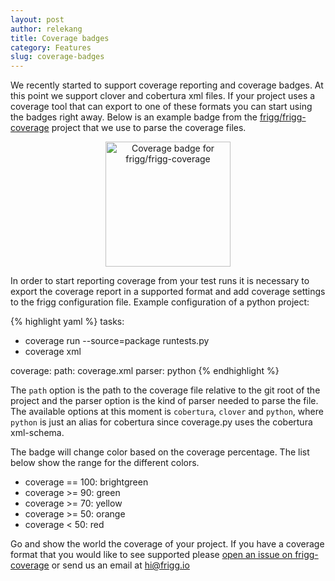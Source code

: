 ```yaml
---
layout: post
author: relekang
title: Coverage badges
category: Features
slug: coverage-badges
---
```


We recently started to support coverage reporting and coverage badges. At this point we support clover and cobertura xml files. If your project uses a coverage tool that can export to one of these formats you can start using the badges right away. Below is an example badge from the [frigg/frigg-coverage](https://github.com/frigg/frigg-coverage) project that we use to parse the coverage files.

<div style="text-align:center; margin: 1em auto;">
<img src="http://ci.frigg.io/badges/coverage/frigg/frigg-coverage/" alt="Coverage badge for frigg/frigg-coverage" style="width: 200px;" />
</div>

In order to start reporting coverage from your test runs it is necessary to export the coverage report in a supported format and add coverage settings to the frigg configuration file. Example configuration of a python project:

{% highlight yaml %}
tasks:
 - coverage run --source=package runtests.py
 - coverage xml

coverage:
  path: coverage.xml
  parser: python
{% endhighlight %}

The `path` option is the path to the coverage file relative to the git root of the project and the parser option is the kind of parser needed to parse the file. The available options at this moment is `cobertura`, `clover` and `python`, where `python` is just an alias for cobertura since coverage.py uses the cobertura xml-schema.

The badge will change color based on the coverage percentage. The list below show the range for the different colors.

* coverage == 100: brightgreen
* coverage >= 90: green
* coverage >= 70: yellow
* coverage >= 50: orange
* coverage < 50: red

Go and show the world the coverage of your project. If you have a coverage format that you would like to see supported please [open an issue on frigg-coverage](https://github.com/frigg/frigg-coverage/issues) or send us an email at [hi@frigg.io](mailto:hi@frigg.io?subject=[frigg-coverage])
